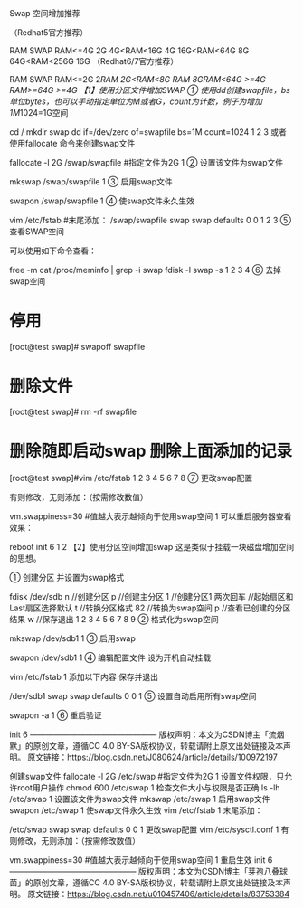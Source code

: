 Swap 空间增加推荐

（Redhat5官方推荐）

RAM	SWAP
RAM<=4G	2G
4G<RAM<16G	4G
16G<RAM<64G	8G
64G<RAM<256G	16G
（Redhat6/7官方推荐）

RAM	SWAP
RAM<=2G	2*RAM
2G<RAM<8G	RAM
8GRAM<64G	>=4G
RAM>=64G	>=4G
【1】使用分区文件增加SWAP
① 使用dd创建swapfile，bs单位bytes，也可以手动指定单位为M或者G，count为计数，例子为增加1M*1024=1G空间

cd /
mkdir swap
dd if=/dev/zero of=swapfile bs=1M count=1024
1
2
3
或者使用fallocate 命令来创建swap文件

fallocate -l 2G /swap/swapfile #指定文件为2G
1
② 设置该文件为swap文件

mkswap /swap/swapfile
1
③ 启用swap文件

swapon /swap/swapfile
1
④ 使swap文件永久生效

vim /etc/fstab
#末尾添加：
/swap/swapfile  swap   swap  defaults  0 0
1
2
3
⑤ 查看SWAP空间

可以使用如下命令查看：

free -m
cat /proc/meminfo | grep -i swap
fdisk -l
swap -s
1
2
3
4
⑥ 去掉swap空间

# 停用
[root@test swap]# swapoff swapfile

# 删除文件
[root@test swap]# rm  -rf swapfile 

# 删除随即启动swap 删除上面添加的记录
[root@test swap]#vim /etc/fstab
1
2
3
4
5
6
7
8
⑦ 更改swap配置

有则修改，无则添加：（按需修改数值）

vm.swappiness=30  #值越大表示越倾向于使用swap空间
1
可以重启服务器查看效果：

reboot
init 6
1
2
【2】使用分区空间增加swap
这是类似于挂载一块磁盘增加空间的思想。

① 创建分区 并设置为swap格式

fdisk /dev/sdb
n  //创建分区
p  //创建主分区
1  //创建分区1
两次回车 //起始扇区和Last扇区选择默认
t   //转换分区格式
82  //转换为swap空间
p  //查看已创建的分区结果
w  //保存退出
1
2
3
4
5
6
7
8
9
② 格式化为swap空间

mkswap /dev/sdb1
1
③ 启用swap

swapon /dev/sdb1
1
④ 编辑配置文件 设为开机自动挂载

vim /etc/fstab
1
添加以下内容 保存并退出

/dev/sdb1  swap   swap  defaults  0 0
1
⑤ 设置自动启用所有swap空间

swapon -a
1
⑥ 重启验证

init 6
————————————————
版权声明：本文为CSDN博主「流烟默」的原创文章，遵循CC 4.0 BY-SA版权协议，转载请附上原文出处链接及本声明。
原文链接：https://blog.csdn.net/J080624/article/details/100972197









创建swap文件
fallocate -l 2G /etc/swap #指定文件为2G
1
设置文件权限，只允许root用户操作
chmod 600 /etc/swap
1
检查文件大小与权限是否正确
ls -lh /etc/swap
1
设置该文件为swap文件
mkswap /etc/swap
1
启用swap文件
swapon /etc/swap
1
使swap文件永久生效
vim /etc/fstab
1
末尾添加：

/etc/swap  swap   swap  defaults  0 0
1
更改swap配置
vim /etc/sysctl.conf
1
有则修改，无则添加：（按需修改数值）

vm.swappiness=30  #值越大表示越倾向于使用swap空间
1
重启生效
init 6
————————————————
版权声明：本文为CSDN博主「芽孢八叠球菌」的原创文章，遵循CC 4.0 BY-SA版权协议，转载请附上原文出处链接及本声明。
原文链接：https://blog.csdn.net/u010457406/article/details/83753384
